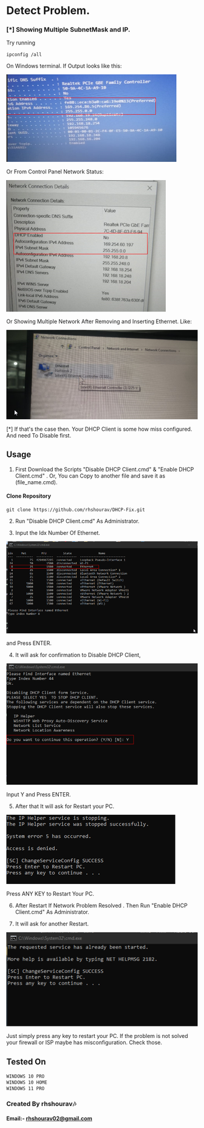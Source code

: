 # Detect Problem.
### [*] Showing Multiple SubnetMask and IP.
Try running 
```
ipconfig /all
```
On Windows terminal.
If Output looks like this:

![Problem Hint 1](https://github.com/rhshourav/DHCP-Fix/blob/main/Img/Problem_hint_1.png?raw=true)

Or From Control Panel Network Status:

![Problem Hint 2](https://github.com/rhshourav/DHCP-Fix/blob/main/Img/Problem_hint_1.2.png?raw=true)

Or Showing Multiple Network After Removing and Inserting Ethernet.
Like:

![Problem Hint 3](https://github.com/rhshourav/DHCP-Fix/blob/main/Img/Problem_hint_2.png?raw=true)

[*] If that's the case then. Your DHCP Client is some how miss configured. And need To Disable first.

## Usage
1. First Download the Scripts "Disable DHCP Client.cmd" & "Enable DHCP Client.cmd" .
 Or, You can Copy to another file and save it as (file_name.cmd).
#### Clone Repository
```
git clone https://github.com/rhshourav/DHCP-Fix.git
```
2. Run "Disable DHCP Client.cmd" As Administrator.

3. Input the Idx Number Of Ethernet.

![Disable DHCP Client ](https://github.com/rhshourav/DHCP-Fix/blob/main/Img/Disable_1.png?raw=true)

and Press ENTER.

4. It will ask for confirmation to Disable DHCP Client,

![Disable DHCP Client](https://github.com/rhshourav/DHCP-Fix/blob/main/Img/Disable_2.png?raw=true)

Input Y and Press ENTER.

5. After that It will ask for Restart your PC.

![Disable DHCP Client](https://github.com/rhshourav/DHCP-Fix/blob/main/Img/Disable_3.png?raw=true)

Press ANY KEY to Restart Your PC.

6. After Restart If Network Problem Resolved . Then Run "Enable DHCP Client.cmd"  As Administrator.

7. It will ask for another Restart.

![Enable DHCP Client](https://github.com/rhshourav/DHCP-Fix/blob/main/Img/Enable_1.png?raw=true)

Just simply press any key to restart your PC. 
If the problem is not solved your firewall or ISP maybe has misconfiguration. Check those.


## Tested On
```
WINDOWS 10 PRO
WINDOWS 10 HOME
WINDOWS 11 PRO
```



### Created By rhshourav🎶
#### Email:- rhshourav02@gmail.com